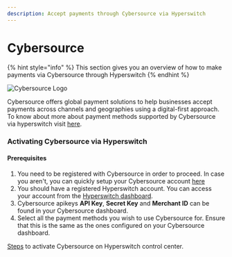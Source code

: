 ```yaml
---
description: Accept payments through Cybersource via Hyperswitch
---
```


# Cybersource

{% hint style="info" %}
This section gives you an overview of how to make payments via Cybersource through Hyperswitch
{% endhint %}

![Cybersource Logo](https://hyperswitch.io/icons/homePageIcons/logos/CybersourceLogo.svg)

Cybersource offers global payment solutions to help businesses accept payments across channels and geographies using a digital-first approach. To know about more about payment methods supported by Cybersource via hyperswitch visit [here](https://hyperswitch.io/pm-list).

### Activating Cybersource via Hyperswitch

#### Prerequisites

1. You need to be registered with Cybersource in order to proceed. In case you aren't, you can quickly setup your Cybersource account [here](https://www.cybersource.com/en-gb.html)
2. You should have a registered Hyperswitch account. You can access your account from the [Hyperswitch dashboard](https://app.hyperswitch.io/register).
3. Cybersource apikeys **API Key**, **Secret Key** and **Merchant ID** can be found in your Cybersource dashboard.
4. Select all the payment methods you wish to use Cybersource for. Ensure that this is the same as the ones configured on your Cybersource dashboard.

[Steps](https://app.gitbook.com/o/JKqEWJaaVJcFy28N5Z3d/s/kf7BGdsPkCw9nalhAIlE/\~/changes/388/hyperswitch-cloud/connectors/activate-connector-on-hyperswitch) to activate Cybersource on Hyperswitch control center.

